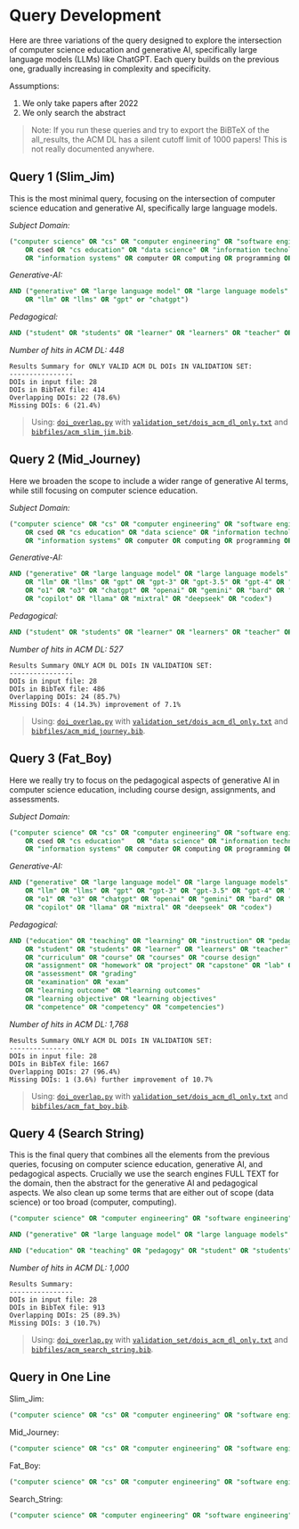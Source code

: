 # Query Development

Here are three variations of the query designed to explore the intersection of computer science education and generative AI, specifically large language models (LLMs) like ChatGPT. Each query builds on the previous one, gradually increasing in complexity and specificity.

Assumptions:

1. We only take papers after 2022
2. We only search the abstract

> Note: If you run these queries and try to export the BiBTeX of the all_results, the ACM DL has a silent cutoff limit of 1000 papers! This is not really documented anywhere.

## Query 1 (Slim_Jim)

This is the most minimal query, focusing on the intersection of computer science education and generative AI, specifically large language models.

*Subject Domain:*

```sql
("computer science" OR "cs" OR "computer engineering" OR "software engineering" 
    OR csed OR "cs education" OR "data science" OR "information technology" 
    OR "information systems" OR computer OR computing OR programming OR coding)
```

*Generative-AI:*

```sql
AND ("generative" OR "large language model" OR "large language models" 
    OR "llm" OR "llms" OR "gpt" or "chatgpt")
```

*Pedagogical:*

```sql
AND ("student" OR "students" OR "learner" OR "learners" OR "teacher" OR "teachers")
```

*Number of hits in ACM DL: 448*

```
Results Summary for ONLY VALID ACM DL DOIs IN VALIDATION SET:
----------------
DOIs in input file: 28
DOIs in BibTeX file: 414
Overlapping DOIs: 22 (78.6%)
Missing DOIs: 6 (21.4%)
```

> Using: [`doi_overlap.py`](doi_overlap.py) with [`validation_set/dois_acm_dl_only.txt`](validation_set/dois_acm_dl_only.txt) and [`bibfiles/acm_slim_jim.bib`](bibfiles/acm_slim_jim.bib).


## Query 2 (Mid_Journey)

Here we broaden the scope to include a wider range of generative AI terms, while still focusing on computer science education.

*Subject Domain:*
```sql
("computer science" OR "cs" OR "computer engineering" OR "software engineering" 
    OR csed OR "cs education" OR "data science" OR "information technology" 
    OR "information systems" OR computer OR computing OR programming OR coding)
```

*Generative-AI:*

```sql
AND ("generative" OR "large language model" OR "large language models" 
    OR "llm" OR "llms" OR "gpt" OR "gpt-3" OR "gpt-3.5" OR "gpt-4" OR "gpt-4o" 
    OR "o1" OR "o3" OR "chatgpt" OR "openai" OR "gemini" OR "bard" OR "claude" 
    OR "copilot" OR "llama" OR "mixtral" OR "deepseek" OR "codex")
```

*Pedagogical:*

```sql
AND ("student" OR "students" OR "learner" OR "learners" OR "teacher" OR "teachers")
```

*Number of hits in ACM DL: 527*

```
Results Summary ONLY ACM DL DOIs IN VALIDATION SET:
----------------
DOIs in input file: 28
DOIs in BibTeX file: 486
Overlapping DOIs: 24 (85.7%)
Missing DOIs: 4 (14.3%) improvement of 7.1%
```

> Using: [`doi_overlap.py`](doi_overlap.py) with [`validation_set/dois_acm_dl_only.txt`](validation_set/dois_acm_dl_only.txt) and [`bibfiles/acm_mid_journey.bib`](bibfiles/acm_mid_journey.bib).

## Query 3 (Fat_Boy)

Here we really try to focus on the pedagogical aspects of generative AI in computer science education, including course design, assignments, and assessments.

*Subject Domain:*

```sql
("computer science" OR "cs" OR "computer engineering" OR "software engineering" 
    OR csed OR "cs education"   OR "data science" OR "information technology" 
    OR "information systems" OR computer OR computing OR programming OR coding)
```

*Generative-AI:*

```sql
AND ("generative" OR "large language model" OR "large language models" 
    OR "llm" OR "llms" OR "gpt" OR "gpt-3" OR "gpt-3.5" OR "gpt-4" OR "gpt-4o"  
    OR "o1" OR "o3" OR "chatgpt" OR "openai" OR "gemini" OR "bard" OR "claude" 
    OR "copilot" OR "llama" OR "mixtral" OR "deepseek" OR "codex")
```

*Pedagogical:*

```sql
AND ("education" OR "teaching" OR "learning" OR "instruction" OR "pedagogy"
    OR "student" OR "students" OR "learner" OR "learners" OR "teacher" OR "teachers"
    OR "curriculum" OR "course" OR "courses" OR "course design"
    OR "assignment" OR "homework" OR "project" OR "capstone" OR "lab" OR "laboratory" OR "coursework"
    OR "assessment" OR "grading"
    OR "examination" OR "exam"
    OR "learning outcome" OR "learning outcomes"
    OR "learning objective" OR "learning objectives"
    OR "competence" OR "competency" OR "competencies")
```

*Number of hits in ACM DL: 1,768*
```
Results Summary ONLY ACM DL DOIs IN VALIDATION SET:
----------------
DOIs in input file: 28
DOIs in BibTeX file: 1667
Overlapping DOIs: 27 (96.4%)
Missing DOIs: 1 (3.6%) further improvement of 10.7%
```

> Using: [`doi_overlap.py`](doi_overlap.py) with [`validation_set/dois_acm_dl_only.txt`](validation_set/dois_acm_dl_only.txt) and [`bibfiles/acm_fat_boy.bib`](bibfiles/acm_fat_boy.bib).

## Query 4 (Search String)
This is the final query that combines all the elements from the previous queries, focusing on computer science education, generative AI, and pedagogical aspects. Crucially we use the search engines FULL TEXT for the domain, then the abstract for the generative AI and pedagogical aspects. We also clean up some terms that are either out of scope (data science) or too broad (computer, computing).

```sql
("computer science" OR "computer engineering" OR "software engineering" OR "cs education" OR "csed" OR "cse")
```

```sql
AND ("generative" OR "large language model" OR "large language models" OR "llm" OR "llms" OR "gpt" OR "gpt-3" OR "gpt-3.5" OR "gpt-4" OR "gpt-4o" OR "o1" OR "o3" OR "chatgpt" OR "openai" OR "gemini" OR "bard" OR "claude" OR "copilot" OR "llama" OR "mixtral" OR "deepseek" OR "codex")
```

```sql
AND ("education" OR "teaching" OR "pedagogy" OR "student" OR "students" OR "learner" OR "learners" OR "teacher" OR "teachers" OR "curriculum" OR "course" OR "courses" OR "course design" OR "assignment" OR "homework" OR "project" OR "capstone" OR "coursework" OR "assessment" OR "grading" OR "examination" OR "exam" OR "learning outcome" OR "learning outcomes" OR "learning objective" OR "learning objectives" OR "competence" OR "competency" OR "competencies" OR "policy" or "policies")
```

*Number of hits in ACM DL: 1,000*

```
Results Summary:
----------------
DOIs in input file: 28
DOIs in BibTeX file: 913
Overlapping DOIs: 25 (89.3%)
Missing DOIs: 3 (10.7%)
```
> Using: [`doi_overlap.py`](doi_overlap.py) with [`validation_set/dois_acm_dl_only.txt`](validation_set/dois_acm_dl_only.txt) and [`bibfiles/acm_search_string.bib`](bibfiles/acm_search_string.bib).

## Query in One Line

Slim_Jim:

```sql
("computer science" OR "cs" OR "computer engineering" OR "software engineering" OR csed OR "cs education" OR "data science" OR "information technology" OR "information systems" OR computer OR computing OR programming OR coding) AND ("generative" OR "large language model" OR "large language models" OR "llm" OR "llms" OR "gpt" or "chatgpt") AND ("student" OR "students" OR "learner" OR "learners" OR "teacher" OR "teachers")
```

Mid_Journey:

```sql
("computer science" OR "cs" OR "computer engineering" OR "software engineering" OR csed OR "cs education" OR "data science" OR "information technology" OR "information systems" OR computer OR computing OR programming OR coding) AND ("generative" OR "large language model" OR "large language models" OR "llm" OR "llms" OR "gpt" OR "gpt-3" OR "gpt-3.5" OR "gpt-4" OR "gpt-4o" OR "o1" OR "o3" OR "chatgpt" OR "openai" OR "gemini" OR "bard" OR "claude" OR "copilot" OR "llama" OR "mixtral" OR "deepseek" OR "codex") AND ("student" OR "students" OR "learner" OR "learners" OR "teacher" OR "teachers")
```

Fat_Boy:

```sql
("computer science" OR "cs" OR "computer engineering" OR "software engineering" OR csed OR "cs education" OR "data science" OR "information technology" OR "information systems" OR computer OR computing OR programming OR coding) AND ("generative" OR "large language model" OR "large language models" OR "llm" OR "llms" OR "gpt" OR "gpt-3" OR "gpt-3.5" OR "gpt-4" OR "gpt-4o" OR "o1" OR "o3" OR "chatgpt" OR "openai" OR "gemini" OR "bard" OR "claude" OR "copilot" OR "llama" OR "mixtral" OR "deepseek" OR "codex") AND ("education" OR "teaching" OR "learning" OR "instruction" OR "pedagogy" OR "student" OR "students" OR "learner" OR "learners" OR "teacher" OR "teachers" OR "curriculum" OR "course" OR "courses" OR "course design" OR "assignment" OR "homework" OR "project" OR "capstone" OR "lab" OR "laboratory" OR "coursework" OR "assessment" OR "grading" OR "examination" OR "exam" OR "learning outcome" OR "learning outcomes" OR "learning objective" OR "learning objectives" OR "competence" OR "competency" OR "competencies")
```

Search_String:

```sql
("computer science" OR "computer engineering" OR "software engineering" OR "cs education" OR "csed" OR "cse") AND ("generative" OR "large language model" OR "large language models" OR "llm" OR "llms" OR "gpt" OR "gpt-3" OR "gpt-3.5" OR "gpt-4" OR "gpt-4o" OR "o1" OR "o3" OR "chatgpt" OR "openai" OR "gemini" OR "bard" OR "claude" OR "copilot" OR "llama" OR "mixtral" OR "deepseek" OR "codex") AND ("education" OR "teaching" OR "pedagogy" OR "student" OR "students" OR "learner" OR "learners" OR "teacher" OR "teachers" OR "curriculum" OR "course" OR "courses" OR "course design" OR "assignment" OR "homework" OR "project" OR "capstone" OR "coursework" OR "assessment" OR "grading" OR "examination" OR "exam" OR "learning outcome" OR "learning outcomes" OR "learning objective" OR "learning objectives" OR "competence" OR "competency" OR "competencies" OR "policy" or "policies")